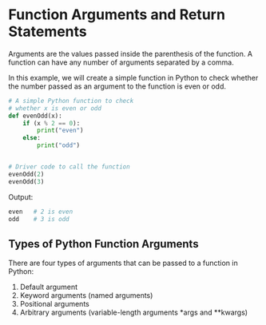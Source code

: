 # Function Arguments and Return Statements

Arguments are the values passed inside the parenthesis of the function. A function can have any number of arguments separated by a comma.

In this example, we will create a simple function in Python to check whether the number passed as an argument to the function is even or odd.

```python
# A simple Python function to check
# whether x is even or odd
def evenOdd(x):
    if (x % 2 == 0):
        print("even")
    else:
        print("odd")


# Driver code to call the function
evenOdd(2)
evenOdd(3)
```

Output:

```python
even   # 2 is even
odd    # 3 is odd
```

## Types of Python Function Arguments

There are four types of arguments that can be passed to a function in Python:

1. Default argument
2. Keyword arguments (named arguments)
3. Positional arguments
4. Arbitrary arguments (variable-length arguments *args and **kwargs)